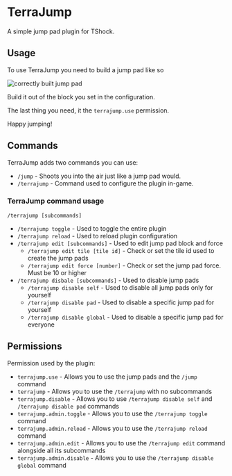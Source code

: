 TerraJump
===

A simple jump pad plugin for TShock.

## Usage

To use TerraJump you need to build a jump pad like so

![correctly built jump pad](https://user-images.githubusercontent.com/19757593/106363847-53774100-632b-11eb-99ae-d9ecc5d9f153.png)

Build it out of the block you set in the configuration.

The last thing you need, it the `terrajump.use` permission.

Happy jumping!

## Commands

TerraJump adds two commands you can use:
- `/jump` - Shoots you into the air just like a jump pad would.
- `/terrajump` - Command used to configure the plugin in-game.

### TerraJump command usage

`/terrajump [subcommands]`

- `/terrajump toggle` - Used to toggle the entire plugin
- `/terrajump reload` - Used to reload plugin configuration
- `/terrajump edit [subcommands]` - Used to edit jump pad block and force
  - `/terrajump edit tile [tile id]` - Check or set the tile id used to create the jump pads
  - `/terrajump edit force [number]` - Check or set the jump pad force. Must be 10 or higher
- `/terrajump disbale [subcommands]` - Used to disable jump pads
  - `/terrajump disable self` - Used to disable all jump pads only for yourself
  - `/terrajump disable pad` - Used to disable a specific jump pad for yourself
  - `/terrajump disable global` - Used to disable a specific jump pad for everyone

## Permissions

Permission used by the plugin:
- `terrajump.use` - Allows you to use the jump pads and the `/jump` command
- `terrajump` - Allows you to use the `/terrajump` with no subcommands
- `terrajump.disable` - Allows you to use `/terrajump disable self` and `/terrajump disable pad` commands
- `terrajump.admin.toggle` - Allows you to use the `/terrajump toggle` command
- `terrajump.admin.reload` - Allows you to use the `/terrajump reload` command
- `terrajump.admin.edit` - Allows you to use the `/terrajump edit` command alongside all its subcommands
- `terrajump.admin.disable` - Allows you to use the `/terrajump disable global` command
